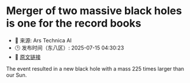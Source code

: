 # Merger of two massive black holes is one for the record books
- 📅 来源: Ars Technica AI
- 🕒 发布时间（东八区）: 2025-07-15 04:30:23
- 🔗 [原文链接](https://arstechnica.com/science/2025/07/physicists-detected-the-most-massive-black-hole-merger-to-date/)

The event resulted in a new black hole with a mass 225 times larger than our Sun.